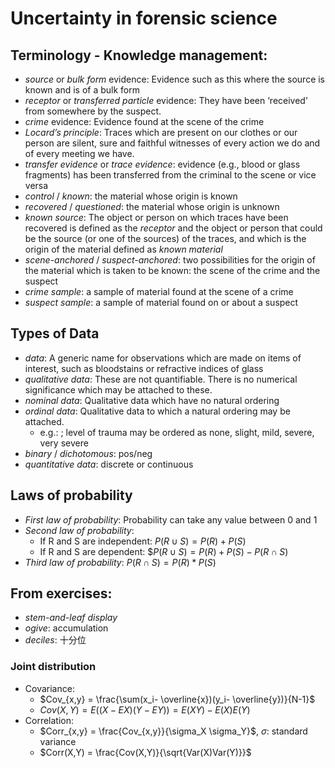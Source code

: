 # Uncertainty in forensic science
## Terminology - Knowledge management:
+ *source* or *bulk form* evidence: Evidence such as this where the source is known and is of a bulk form
+ *receptor* or *transferred particle* evidence: They have been ‘received’ from somewhere by the suspect. 
+ *crime* evidence: Evidence found at the scene of the crime
+ *Locard’s principle*: Traces which are present on our clothes or our person are silent, sure and faithful witnesses of every action we do and of every meeting we have.
+ *transfer evidence* or *trace evidence*: evidence (e.g., blood or glass fragments) has been transferred from the criminal to the scene or vice versa
+ *control* / *known*: the material whose origin is known
+ *recovered* / *questioned*: the material whose origin is unknown
+ *known source*: The object or person on which traces have been recovered is defined as the *receptor* and the object or person that could be the source (or one of the sources) of the traces, and which is the origin of the material defined as *known material*
+ *scene-anchored* / *suspect-anchored*: two possibilities for the origin of the material which is taken to be known: the scene of the crime and the suspect
+ *crime sample*: a sample of material found at the scene of a crime
+ *suspect sample*: a sample of material found on or about a suspect

## Types of Data
+ *data*: A generic name for observations which are made on items of interest, such as bloodstains or refractive indices of glass
+ *qualitative data*:  These are not quantifiable. There is no numerical significance which may be attached to these.
+ *nominal data*: Qualitative data which have no natural ordering
+ *ordinal data*: Qualitative data to which a natural ordering may be attached. 
  + e.g.: ; level of trauma may be ordered as none, slight, mild, severe, very severe
+ *binary* / *dichotomous*: pos/neg
+ *quantitative data*: discrete or continuous

## Laws of probability
+ *First law of probability*: Probability can take any value between 0 and 1
+ *Second law of probability*: 
  + If R and S are independent: $P(R \cup S) = P(R)+P(S)$
  + If R and S are dependent: $$P(R \cup S) = P(R)+P(S) - P(R\cap S)$
+ *Third law of probability*: $P(R\cap S) = P(R)*P(S)$

## From exercises:
+ *stem-and-leaf display*
+ *ogive*: accumulation
+ *deciles*: 十分位
### Joint distribution
+ Covariance: 
  + $Cov_{x,y} = \frac{\sum(x_i- \overline{x})(y_i- \overline{y})}{N-1}$
  + $Cov(X,Y) = E((X-EX)(Y-EY)) = E(XY) - E(X)E(Y)$
+ Correlation: 
  + $Corr_{x,y} = \frac{Cov_{x,y}}{\sigma_X \sigma_Y}$, $\sigma$: standard variance
  + $Corr(X,Y) = \frac{Cov(X,Y)}{\sqrt{Var(X)Var(Y)}}$